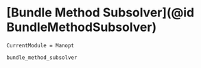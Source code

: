 # [Bundle Method Subsolver](@id BundleMethodSubsolver)

```@meta
CurrentModule = Manopt
```

```@docs
bundle_method_subsolver
```